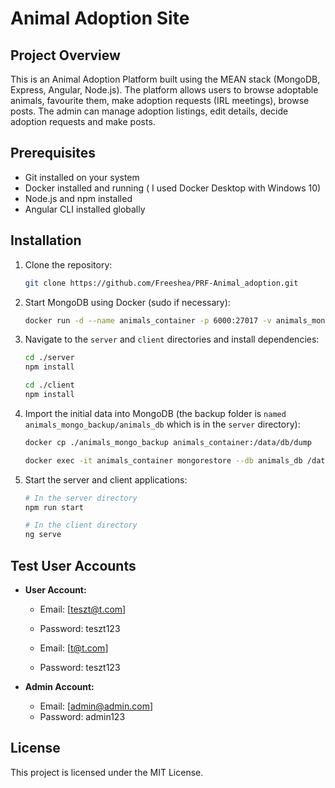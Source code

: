 # Animal Adoption Site

## Project Overview

This is an Animal Adoption Platform built using the MEAN stack (MongoDB, Express, Angular, Node.js). The platform allows users to browse adoptable animals, favourite them, make adoption requests (IRL meetings), browse posts. The admin can manage adoption listings, edit details, decide adoption requests and make posts.

## Prerequisites

* Git installed on your system
* Docker installed and running ( I used Docker Desktop with Windows 10)
* Node.js and npm installed
* Angular CLI installed globally

## Installation

1. Clone the repository:

   ```bash
   git clone https://github.com/Freeshea/PRF-Animal_adoption.git
   ```

2. Start MongoDB using Docker (sudo if necessary):

   ```bash
   docker run -d --name animals_container -p 6000:27017 -v animals_mongo_data:/data/db mongo
   ```

3. Navigate to the `server` and `client` directories and install dependencies:

   ```bash
   cd ./server
   npm install

   cd ./client
   npm install
   ```

4. Import the initial data into MongoDB (the backup folder is `named animals_mongo_backup/animals_db` which is in the `server` directory):

   ```bash
   docker cp ./animals_mongo_backup animals_container:/data/db/dump
   
   docker exec -it animals_container mongorestore --db animals_db /data/db/dump/animals_db
   ```

5. Start the server and client applications:

   ```bash
   # In the server directory
   npm run start

   # In the client directory
   ng serve
   ```

## Test User Accounts

* **User Account:**

  * Email: [teszt@t.com]
  * Password: teszt123
 
  * Email: [t@t.com]
  * Password: teszt123

* **Admin Account:**

  * Email: [admin@admin.com]
  * Password: admin123

## License

This project is licensed under the MIT License.
